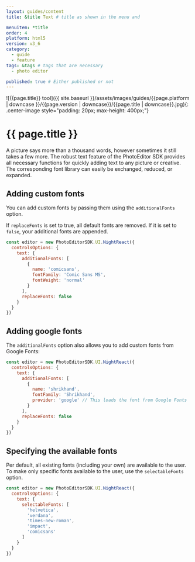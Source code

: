 ```yaml
---
layout: guides/content
title: &title Text # title as shown in the menu and 

menuitem: *title
order: 4
platform: html5
version: v3_6
category: 
  - guide
  - feature
tags: &tags # tags that are necessary
  - photo editor 

published: true # Either published or not 
---
```

![{{page.title}} tool]({{ site.baseurl }}/assets/images/guides/{{page.platform | downcase }}/{{page.version | downcase}}/{{page.title | downcase}}.jpg){: .center-image style="padding: 20px; max-height: 400px;"}

# {{ page.title }}

A picture says more than a thousand words, however sometimes it still takes a few more. The robust text feature of the PhotoEditor SDK provides all necessary functions for quickly adding text to any picture or creative. The corresponding font library can easily be exchanged, reduced, or expanded.



## Adding custom fonts

You can add custom fonts by passing them using the `additionalFonts` option.

If `replaceFonts` is set to true, all default fonts are removed. If it is set to `false`, your
additional fonts are appended.

```js
const editor = new PhotoEditorSDK.UI.NightReact({
  controlsOptions: {
    text: {
      additionalFonts: [
        {
          name: 'comicsans',
          fontFamily: 'Comic Sans MS',
          fontWeight: 'normal'
        }
      ],
      replaceFonts: false
    }
  }
})
```

## Adding google fonts

The `additionalFonts` option also allows you to add custom fonts from Google Fonts:

```js
const editor = new PhotoEditorSDK.UI.NightReact({
  controlsOptions: {
    text: {
      additionalFonts: [
        {
          name: 'shrikhand',
          fontFamily: 'Shrikhand',
          provider: 'google' // This loads the font from Google Fonts
        }
      ],
      replaceFonts: false
    }
  }
})
```

## Specifying the available fonts

Per default, all existing fonts (including your own) are available to the user. To make only
specific fonts available to the user, use the `selectableFonts` option.

```js
const editor = new PhotoEditorSDK.UI.NightReact({
  controlsOptions: {
    text: {
      selectableFonts: [
        'helvetica',
        'verdana',
        'times-new-roman',
        'impact',
        'comicsans'
      ]
    }
  }
})
```
